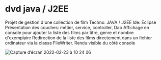 # dvd java / J2EE
Projet de gestion d'une collection de film
Techno: JAVA / J2EE
Ide: Eclipse
Présentation des couches: métier, service, controller, Dao
Affichage en console pour ajouter la liste des films par titre, genre et nombre d'exemplaire
Redirection de la liste des films directement dans un fichier ordinateur via la classe FileWriter.
Rendu visible du côté console

![Capture d’écran 2022-02-23 à 10 24 06](https://user-images.githubusercontent.com/77153796/155291722-29ddbad0-e424-4ece-8d60-a9fc2dca85ea.png)
